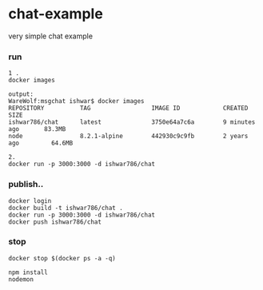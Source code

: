 # chat-example

very simple chat example

### run
```
1 .
docker images

output:
WareWolf:msgchat ishwar$ docker images
REPOSITORY          TAG                 IMAGE ID            CREATED             SIZE
ishwar786/chat      latest              3750e64a7c6a        9 minutes ago       83.3MB
node                8.2.1-alpine        442930c9c9fb        2 years ago         64.6MB

2.
docker run -p 3000:3000 -d ishwar786/chat

```

### publish..
```
docker login
docker build -t ishwar786/chat .
docker run -p 3000:3000 -d ishwar786/chat
docker push ishwar786/chat
```



### stop
```
docker stop $(docker ps -a -q)
```




```
npm install 
nodemon
```